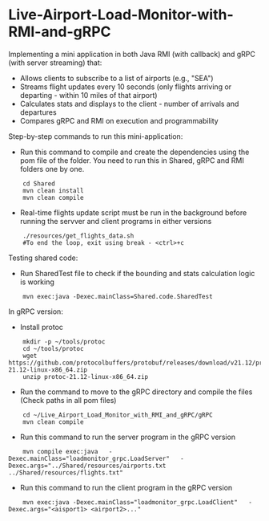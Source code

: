 # Live-Airport-Load-Monitor-with-RMI-and-gRPC

Implementing a mini application in both Java RMI (with callback) and gRPC (with server streaming) that:
- Allows clients to subscribe to a list of airports (e.g., "SEA")
- Streams flight updates every 10 seconds (only flights arriving or departing - within 10 miles of that airport)
- Calculates stats and displays to the client - number of arrivals and departures
- Compares gRPC and RMI on execution and programmability

Step-by-step commands to run this mini-application:
- Run this command to compile and create the dependencies using the pom file of the folder. You need to run this in Shared, gRPC and RMI folders one by one.
```
    cd Shared
    mvn clean install
    mvn clean compile
```
- Real-time flights update script must be run in the background before running the servver and client programs in either versions
```
    ./resources/get_flights_data.sh
    #To end the loop, exit using break - <ctrl>+c
```

Testing shared code:
- Run SharedTest file to check if the bounding and stats calculation logic is working
```
    mvn exec:java -Dexec.mainClass=Shared.code.SharedTest
```

In gRPC version:
- Install protoc
```
    mkdir -p ~/tools/protoc
    cd ~/tools/protoc
    wget https://github.com/protocolbuffers/protobuf/releases/download/v21.12/protoc-21.12-linux-x86_64.zip
    unzip protoc-21.12-linux-x86_64.zip
```
- Run the command to move to the gRPC directory and compile the files (Check paths in all pom files)
```
    cd ~/Live_Airport_Load_Monitor_with_RMI_and_gRPC/gRPC
    mvn clean compile
```
- Run this command to run the server program in the gRPC version
```
    mvn compile exec:java   -Dexec.mainClass="loadmonitor_grpc.LoadServer"   -Dexec.args="../Shared/resources/airports.txt ../Shared/resources/flights.txt" 
```
-  Run this command to run the client program in the gRPC version
```
    mvn exec:java -Dexec.mainClass="loadmonitor_grpc.LoadClient"   -Dexec.args="<aisport1> <airport2>..."
```